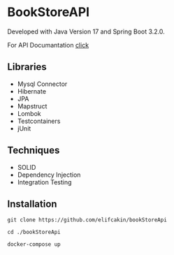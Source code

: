 # BookStoreAPI

Developed with Java Version 17 and Spring Boot 3.2.0.

For API Documantation [click](book-api.postman_collection.json)

## Libraries
-  Mysql Connector
- Hibernate
- JPA
- Mapstruct
- Lombok
- Testcontainers
- jUnit

## Techniques

- SOLID
- Dependency Injection
- Integration Testing


## Installation


```
git clone https://github.com/elifcakin/bookStoreApi

cd ./bookStoreApi

docker-compose up
```
